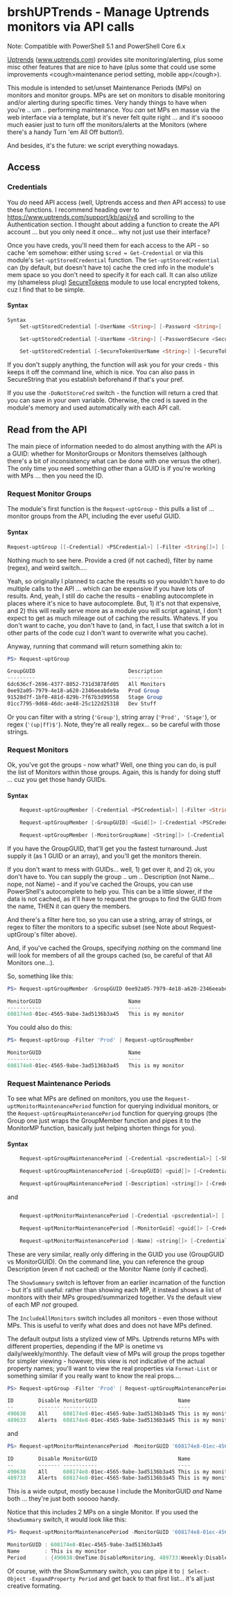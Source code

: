 ﻿# brshUPTrends - Manage Uptrends monitors via API calls

Note: Compatible with PowerShell 5.1 and PowerShell Core 6.x

[Uptrends](www.uptrends.com) (www.uptrends.com) provides site monitoring/alerting, plus some misc other features
that are nice to have (plus some that could use some improvements \<cough\>maintenance period
setting, mobile app\</cough\>).

This module is intended to set/unset Maintenance Periods (MPs) on monitors and monitor groups.
MPs are set on monitors to disable monitoring and/or alerting during specific times. Very
handy things to have when you're .. um .. performing maintenance. You _can_ set MPs en masse
via the web interface via a template, but it's never felt quite right ... and it's sooooo
much easier just to turn off the monitors/alerts at the Monitors (where there's a handy
Turn 'em All Off button!).

And besides, it's the future: we script everything nowadays.

## Access

### Credentials

You _do_ need API access (well, Uptrends access and _then_ API access) to use these functions.
I recommend heading over to https://www.uptrends.com/support/kb/api/v4 and scrolling to the
Authentication section. I thought about adding a function to create the API account ... but
you only need it once... why not just use their interface?

Once you have creds, you'll need them for each access to the API - so cache 'em somehow: either
using `$cred = Get-Credential` or via this module's `Set-uptStoredCredential` function. The
`Set-uptStoredCredential` can (by default, but doesn't have to) cache the cred info in the
module's mem space so you don't need to specify it for each call. It can also utilize my
(shameless plug) [SecureTokens](http://github.com/brsh/SecureTokens) module to use local
encrypted tokens, cuz I find that to be simple.

#### Syntax

```Powershell
Syntax
    Set-uptStoredCredential [-UserName <String>] [-Password <String>] [-DoNotStoreCred]

    Set-uptStoredCredential [-UserName <String>] [-PasswordSecure <SecureString>] [-DoNotStoreCred]

    Set-uptStoredCredential [-SecureTokenUserName <String>] [-SecureTokenPasswordName <String>] [-DoNotStoreCred]
```
If you don't supply anything, the function will ask you for your creds - this keeps it off the
command line, which is nice. You can also pass in SecureString that you establish beforehand if
that's your pref.

If you use the `-DoNotStoreCred` switch - the function will return a cred that you can save
in your own variable. Otherwise, the cred is saved in the module's memory and used automatically
with each API call.

## Read from the API

The main piece of information needed to do almost anything with the API is a GUID: whether
for MonitorGroups or Monitors themselves (although there's a bit of inconsistency what can
be done with one versus the other). The only time you need something other than a GUID
is if you're working with MPs ... then you need the ID.

### Request Monitor Groups

The module's first function is the `Request-uptGroup` - this pulls a list of ... monitor
groups from the API, including the ever useful GUID.

#### Syntax

```Powershell
Request-uptGroup [[-Credential] <PSCredential>] [-Filter <String[]>] [-DoNotStoreGroups]
```
Nothing much to see here. Provide a cred (if not cached), filter by name (regex), and weird switch....

Yeah, so originally I planned to cache the results so you wouldn't have to do multiple calls to the
API ... which can be expensive if you have lots of results. And, yeah, I still do cache the
results - enabling autocomplete in places where it's nice to have autocomplete. But, 1) it's not
that expensive, and 2) this will really serve more as a module you will script against, I don't
expect to get as much mileage out of caching the results. Whatevs. If you don't want to cache,
you don't have to (and, in fact, I use that switch a lot in other parts of the code cuz I don't
want to overwrite what you cache).

Anyway, running that command will return something akin to:

```Powershell
PS> Request-uptGroup

GroupGUID                              Description
---------                              -----------
6dc636cf-2696-4377-8052-731d3878fd05   All Monitors
0ee92a05-7979-4e18-a620-2346eeabde9a   Prod Group
91528d7f-1bf0-481d-829b-7f67b3d99558   Stage Group
01cc7795-9d68-46dc-ae48-25c122d25318   Dev Stuff
```

Or you can filter with a string (`'Group'`), string array (`'Prod', 'Stage'`), or regex (`'(up|ff)$'`).
Note, they're all really regex... so be careful with those strings.

### Request Monitors

Ok, you've got the groups - now what? Well, one thing you can do, is pull the list of Monitors
within those groups. Again, this is handy for doing stuff ... cuz you get those handy GUIDs.

#### Syntax

```Powershell
    Request-uptGroupMember [-Credential <PSCredential>] [-Filter <String[]>] [-DoNotStoreMembers ]

    Request-uptGroupMember [-GroupGUID] <Guid[]> [-Credential <PSCredential>] [-Filter <String[]>] [-DoNotStoreMembers]

    Request-uptGroupMember [-MonitorGroupName] <String[]> [-Credential <PSCredential>] [-Filter <String[]>] [-DoNotStoreMembers]
```

If you have the GroupGUID, that'll get you the fastest turnaround. Just supply it (as 1 GUID or an array),
and you'll get the monitors therein.

If you don't want to mess with GUIDs... well, 1) get over it, and 2) ok, you don't have to. You can
supply the group .. um .. Description (not Name... nope, not Name) - and if you've cached the Groups,
you can use PowerShell's autocomplete to help you. This can be a little slower, if the data is not cached,
as it'll have to request the groups to find the GUID from the name, THEN it can query the members.

And there's a filter here too, so you can use a string, array of strings, or regex to filter the
monitors to a specific subset (see Note about Request-uptGroup's filter above).

And, if you've cached the Groups, specifying _nothing_ on the command line will look for members
of all the groups cached (so, be careful of that All Monitors one...).

So, something like this:

```Powershell
PS> Request-uptGroupMember -GroupGUID 0ee92a05-7979-4e18-a620-2346eeabde9a

MonitorGUID                            Name
-----------                            ----
608174e8-01ec-4565-9abe-3ad5136b3a45   This is my monitor
```
You could also do this:
```Powershell
PS> Request-uptGroup -Filter 'Prod' | Request-uptGroupMember

MonitorGUID                            Name
-----------                            ----
608174e8-01ec-4565-9abe-3ad5136b3a45   This is my monitor
```

### Request Maintenance Periods

To see what MPs are defined on monitors, you use the `Request-uptMonitorMaintenancePeriod` function
for querying individual monitors, or the `Request-uptGroupMaintenancePeriod` function for querying
groups (the Group one just wraps the GroupMember function and pipes it to the MonitorMP function,
basically just helping shorten things for you).

#### Syntax

```Powershell
    Request-uptGroupMaintenancePeriod [-Credential <pscredential>] [-ShowSummary] [-IncludeAllMonitors]

    Request-uptGroupMaintenancePeriod [-GroupGUID] <guid[]> [-Credential <pscredential>] [-ShowSummary] [-IncludeAllMonitors]

    Request-uptGroupMaintenancePeriod [-Description] <string[]> [-Credential <pscredential>] [-ShowSummary] [-IncludeAllMonitors]
```
and

```Powershell

    Request-uptMonitorMaintenancePeriod [-Credential <pscredential>] [-ShowSummary] [-IncludeAllMonitors]

    Request-uptMonitorMaintenancePeriod [-MonitorGuid] <guid[]> [-Credential <pscredential>] [-ShowSummary] [-IncludeAllMonitors]

    Request-uptMonitorMaintenancePeriod [-Name] <string[]> [-Credential <pscredential>] [-ShowSummary] [-IncludeAllMonitors]
```

These are very similar, really only differing in the GUID you use (GroupGUID vs MonitorGUID). On the
command line, you can reference the group Description (even if not cached) or the Monitor Name
(only if cached).

The `ShowSummary` switch is leftover from an earlier incarnation of the function - but it's still
useful: rather than showing each MP, it instead shows a list of monitors with their MPs
grouped/summarized together. Vs the default view of each MP _not_ grouped.

The `IncludeAllMonitors` switch includes all monitors - even those without MPs. This is useful to verify
what does and does not have MPs defined.

The default output lists a stylized view of MPs. Uptrends returns MPs with different properties,
depending if the MP is onetime vs daily/weekly/monthly. The default view of MPs will group the
props together for simpler viewing - however, this view is _not_ indicative of the actual
property names; you'll want to view the real properties via `Format-List` or something similar
if you really want to know the real props....

```Powershell
PS> Request-uptGroup -Filter 'Prod' | Request-uptGroupMaintenancePeriod

ID        Disable MonitorGUID                          Name                                    Mode    Start            End
--        ------- -----------                          ----                                    ----    -----            ---
490638    All     608174e8-01ec-4565-9abe-3ad5136b3a45 This is my monitor                      OneTime 06/07/2019 16:03 06/28/2019 15:15
489633    Alerts  608174e8-01ec-4565-9abe-3ad5136b3a45 This is my monitor                      Daily   16:02            16:12
```

and

```Powershell
PS> Request-uptMonitorMaintenancePeriod -MonitorGUID '608174e8-01ec-4565-9abe-3ad5136b3a45'

ID        Disable MonitorGUID                          Name                                    Mode    Start            End
--        ------- -----------                          ----                                    ----    -----            ---
490638    All     608174e8-01ec-4565-9abe-3ad5136b3a45 This is my monitor                      OneTime 06/07/2019 16:03 06/28/2019 15:15
489733    Alerts  608174e8-01ec-4565-9abe-3ad5136b3a45 This is my monitor                      Weekly  Mon @ 16:02      16:12
```

This is a wide output, mostly because I include the MonitorGUID _and_ Name both ... they're just
both sooooo handy.

Notice that this includes 2 MPs on a single Monitor. If you used the `ShowSummary` switch,
it would look like this:

```Powershell
PS> Request-uptMonitorMaintenancePeriod -MonitorGUID '608174e8-01ec-4565-9abe-3ad5136b3a45' -ShowSummary

MonitorGUID : 608174e8-01ec-4565-9abe-3ad5136b3a45
Name        : This is my monitor
Period      : {490638:OneTime:DisableMonitoring, 489733:Weeekly:DisableNotifications}
```

Of course, with the ShowSummary switch, you can pipe it to `| Select-Object -ExpandProperty Period` and
get back to that first list... it's all just creative formating.
